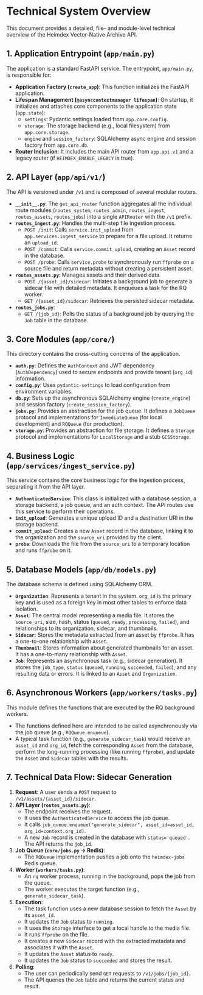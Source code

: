 # Technical System Overview

This document provides a detailed, file- and module-level technical overview of the Heimdex Vector-Native Archive API.

## 1. Application Entrypoint (`app/main.py`)

The application is a standard FastAPI service. The entrypoint, `app/main.py`, is responsible for:

-   **Application Factory (`create_app`)**: This function initializes the FastAPI application.
-   **Lifespan Management (`@asynccontextmanager lifespan`)**: On startup, it initializes and attaches core components to the application state (`app.state`):
    -   `settings`: Pydantic settings loaded from `app.core.config`.
    -   `storage`: The storage backend (e.g., local filesystem) from `app.core.storage`.
    -   `engine` and `session_factory`: SQLAlchemy async engine and session factory from `app.core.db`.
-   **Router Inclusion**: It includes the main API router from `app.api.v1` and a legacy router (if `HEIMDEX_ENABLE_LEGACY` is true).

## 2. API Layer (`app/api/v1/`)

The API is versioned under `/v1` and is composed of several modular routers.

-   **`__init__.py`**: The `get_api_router` function aggregates all the individual route modules (`routes_system`, `routes_admin`, `routes_ingest`, `routes_assets`, `routes_jobs`) into a single `APIRouter` with the `/v1` prefix.
-   **`routes_ingest.py`**: Handles the multi-step file ingestion process.
    -   `POST /init`: Calls `service.init_upload` from `app.services.ingest_service` to prepare for a file upload. It returns an `upload_id`.
    -   `POST /commit`: Calls `service.commit_upload`, creating an `Asset` record in the database.
    -   `POST /probe`: Calls `service.probe` to synchronously run `ffprobe` on a source file and return metadata without creating a persistent asset.
-   **`routes_assets.py`**: Manages assets and their derived data.
    -   `POST /{asset_id}/sidecar`: Initiates a background job to generate a sidecar file with detailed metadata. It enqueues a task for the RQ worker.
    -   `GET /{asset_id}/sidecar`: Retrieves the persisted sidecar metadata.
-   **`routes_jobs.py`**:
    -   `GET /{job_id}`: Polls the status of a background job by querying the `Job` table in the database.

## 3. Core Modules (`app/core/`)

This directory contains the cross-cutting concerns of the application.

-   **`auth.py`**: Defines the `AuthContext` and JWT dependency (`AuthDependency`) used to secure endpoints and provide tenant (`org_id`) information.
-   **`config.py`**: Uses `pydantic-settings` to load configuration from environment variables.
-   **`db.py`**: Sets up the asynchronous SQLAlchemy engine (`create_engine`) and session factory (`create_session_factory`).
-   **`jobs.py`**: Provides an abstraction for the job queue. It defines a `JobQueue` protocol and implementations for `ImmediateQueue` (for local development) and `RQQueue` (for production).
-   **`storage.py`**: Provides an abstraction for file storage. It defines a `Storage` protocol and implementations for `LocalStorage` and a stub `GCSStorage`.

## 4. Business Logic (`app/services/ingest_service.py`)

This service contains the core business logic for the ingestion process, separating it from the API layer.

-   **`AuthenticatedService`**: This class is initialized with a database session, a storage backend, a job queue, and an auth context. The API routes use this service to perform their operations.
-   **`init_upload`**: Generates a unique upload ID and a destination URI in the storage backend.
-   **`commit_upload`**: Creates a new `Asset` record in the database, linking it to the organization and the `source_uri` provided by the client.
-   **`probe`**: Downloads the file from the `source_uri` to a temporary location and runs `ffprobe` on it.

## 5. Database Models (`app/db/models.py`)

The database schema is defined using SQLAlchemy ORM.

-   **`Organization`**: Represents a tenant in the system. `org_id` is the primary key and is used as a foreign key in most other tables to enforce data isolation.
-   **`Asset`**: The central model representing a media file. It stores the `source_uri`, size, hash, status (`queued`, `ready`, `processing`, `failed`), and relationships to its organization, sidecar, and thumbnails.
-   **`Sidecar`**: Stores the metadata extracted from an asset by `ffprobe`. It has a one-to-one relationship with `Asset`.
-   **`Thumbnail`**: Stores information about generated thumbnails for an asset. It has a one-to-many relationship with `Asset`.
-   **`Job`**: Represents an asynchronous task (e.g., sidecar generation). It stores the `job_type`, `status` (`queued`, `running`, `succeeded`, `failed`), and any resulting data or errors. It is linked to an `Asset` and `Organization`.

## 6. Asynchronous Workers (`app/workers/tasks.py`)

This module defines the functions that are executed by the RQ background workers.

-   The functions defined here are intended to be called asynchronously via the job queue (e.g., `RQQueue.enqueue`).
-   A typical task function (e.g., `generate_sidecar_task`) would receive an `asset_id` and `org_id`, fetch the corresponding `Asset` from the database, perform the long-running processing (like running `ffprobe`), and update the `Asset` and `Sidecar` tables with the results.

## 7. Technical Data Flow: Sidecar Generation

1.  **Request**: A user sends a `POST` request to `/v1/assets/{asset_id}/sidecar`.
2.  **API Layer (`routes_assets.py`)**:
    -   The endpoint receives the request.
    -   It uses the `AuthenticatedService` to access the job queue.
    -   It calls `job_queue.enqueue("generate_sidecar", asset_id=asset_id, org_id=context.org_id)`.
    -   A new `Job` record is created in the database with `status='queued'`. The API returns the `job_id`.
3.  **Job Queue (`core/jobs.py` -> Redis)**:
    -   The `RQQueue` implementation pushes a job onto the `heimdex-jobs` Redis queue.
4.  **Worker (`workers/tasks.py`)**:
    -   An `rq` worker process, running in the background, pops the job from the queue.
    -   The worker executes the target function (e.g., `generate_sidecar_task`).
5.  **Execution**:
    -   The task function uses a new database session to fetch the `Asset` by its `asset_id`.
    -   It updates the `Job` status to `running`.
    -   It uses the `Storage` interface to get a local handle to the media file.
    -   It runs `ffprobe` on the file.
    -   It creates a new `Sidecar` record with the extracted metadata and associates it with the `Asset`.
    -   It updates the `Asset` status to `ready`.
    -   It updates the `Job` status to `succeeded` and stores the result.
6.  **Polling**:
    -   The user can periodically send `GET` requests to `/v1/jobs/{job_id}`.
    -   The API queries the `Job` table and returns the current status and result.
